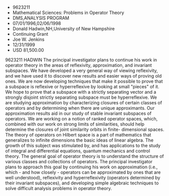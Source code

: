 
* 9623211
* Mathematical Sciences: Problems in Operator Theory
* DMS,ANALYSIS PROGRAM
* 07/01/1996,02/06/1998
* Donald Hadwin,NH,University of New Hampshire
* Continuing Grant
* Joe W. Jenkins
* 12/31/1999
* USD 81,500.00

9623211 HADWIN The principal investigator plans to continue his work in operator
theory in the areas of reflexivity, approximation, and invariant subspaces. We
have developed a very general way of viewing reflexivity, and we have used it to
discover new results and easier ways of proving old ones. We are now developing
techniques that make it possible to prove that a subspace is reflexive or
hyperreflexive by looking at small "pieces" of it. We hope to prove that a
subspace with a strictly separating vector and a strongly disjoint strictly
separating subspace must be hyperreflexive. We are studying approximation by
characterizing closures of certain classes of operators and by determining when
there are unique approximants. Our approximation results aid in our study of
stable invariant subspaces of operators. We are working on a notion of ranked
operator spaces, which, combined with our work on strong limits of similarities,
should help determine the closures of joint similarity orbits in finite-
dimensional spaces. The theory of operators on Hilbert space is a part of
mathematics that generalizes to infinite dimensions the basic ideas of linear
algebra. The growth of this subject was stimulated by, and has applications to
the study of integral and differential equations, quantum mechanics and control
theory. The general goal of operator theory is to understand the structure of
various classes and collections of operators. The principal investigator plans
to approach this goal by continuing his work on approximation (i.e., which - and
how closely - operators can be approximated by ones that are well understood),
reflexivity and hyperreflexivity (operators determined by their invariant
subspaces), and developing simple algebraic techniques to solve difficult
analysis problems in operator theory.
